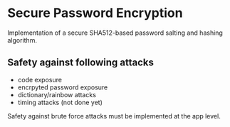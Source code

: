 Secure Password Encryption
==========================

Implementation of a secure SHA512-based password salting and hashing algorithm.

Safety against following attacks
-----------------------------
* code exposure
* encrpyted password exposure
* dictionary/rainbow attacks
* timing attacks (not done yet)

Safety against brute force attacks must be implemented at the app level. 